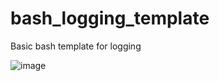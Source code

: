 # bash_logging_template
Basic bash template for logging

![image](https://github.com/user-attachments/assets/cb7ce78f-f9b5-4fdf-8953-2e901a41121a)

